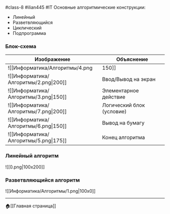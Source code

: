 #class-8 #ilian445 #IT
Основные алгоритмические конструкции:
- Линейный
- Разветвляющийся
- Циклический
- Подпрограмма
### Блок-схема
| Изображение                           | Объяснение                |
| ------------------------------------- | ------------------------- |
| ![[Информатика/Алгоритмы/4.png|150]]                       | Начальный блок            |
| ![[Информатика/Алгоритмы/2.png\|200]] | Ввод/Вывод на экран       |
| ![[Информатика/Алгоритмы/3.png\|150]] | Элементарное действие     |
| ![[Информатика/Алгоритмы/7.png\|200]] | Логический блок (условие) |
| ![[Информатика/Алгоритмы/6.png\|150]] | Вывод на бумагу           |
| ![[Информатика/Алгоритмы/5.png\|175]] | Конец алгоритма           |
### Линейный алгоритм
![[0.png|100x200]]

### Разветвляющийся алгоритм
![[Информатика/Алгоритмы/1.png|100x0]]

---
🏠[[Главная страница]]